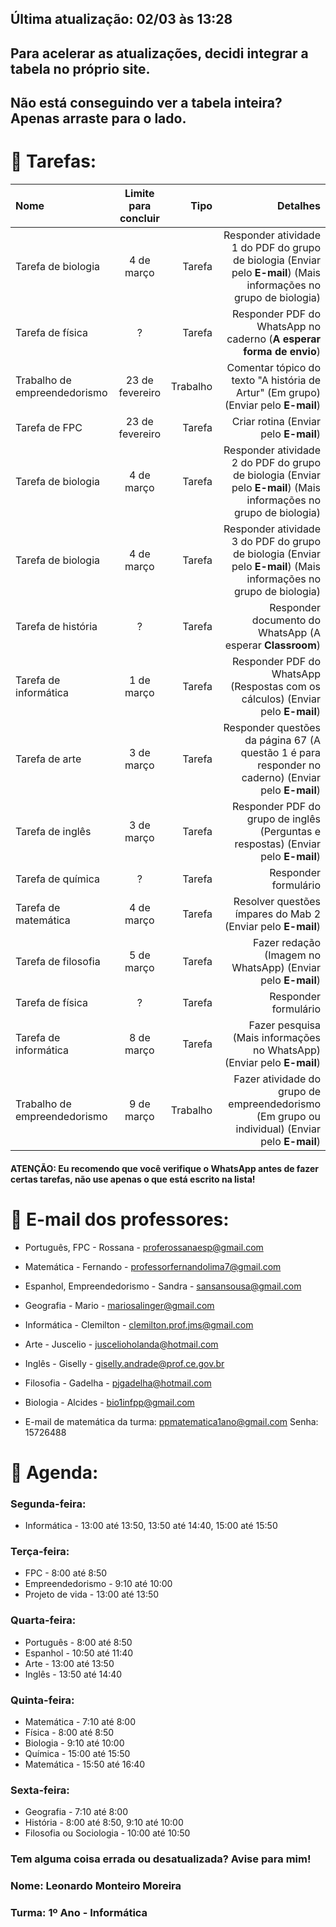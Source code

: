 ## Última atualização: 02/03 às 13:28
## Para acelerar as atualizações, decidi integrar a tabela no próprio site.
## Não está conseguindo ver a tabela inteira? Apenas arraste para o lado.

# 📖 Tarefas:

Nome | Limite para concluir | Tipo | Detalhes
:--------- | :------: | -------: | -------:
Tarefa de biologia | 4 de março | Tarefa | Responder atividade 1 do PDF do grupo de biologia (Enviar pelo **E-mail**) (Mais informações no grupo de biologia)
Tarefa de física | ? | Tarefa | Responder PDF do WhatsApp no caderno (**A esperar forma de envio**)
Trabalho de empreendedorismo | 23 de fevereiro | Trabalho | Comentar tópico do texto "A história de Artur" (Em grupo) (Enviar pelo **E-mail**)
Tarefa de FPC | 23 de fevereiro | Tarefa | Criar rotina (Enviar pelo **E-mail**)
Tarefa de biologia | 4 de março | Tarefa | Responder atividade 2 do PDF do grupo de biologia (Enviar pelo **E-mail**) (Mais informações no grupo de biologia)
Tarefa de biologia | 4 de março | Tarefa | Responder atividade 3 do PDF do grupo de biologia (Enviar pelo **E-mail**) (Mais informações no grupo de biologia)
Tarefa de história | ? | Tarefa | Responder documento do WhatsApp (A esperar **Classroom**)
Tarefa de informática | 1 de março | Tarefa | Responder PDF do WhatsApp (Respostas com os cálculos) (Enviar pelo **E-mail**)
Tarefa de arte | 3 de março | Tarefa | Responder questões da página 67 (A questão 1 é para responder no caderno) (Enviar pelo **E-mail**)
Tarefa de inglês | 3 de março | Tarefa | Responder PDF do grupo de inglês (Perguntas e respostas) (Enviar pelo **E-mail**)
Tarefa de química | ? | Tarefa | Responder formulário
Tarefa de matemática | 4 de março | Tarefa | Resolver questões ímpares do Mab 2 (Enviar pelo **E-mail**)
Tarefa de filosofia | 5 de março | Tarefa | Fazer redação (Imagem no WhatsApp) (Enviar pelo **E-mail**)
Tarefa de física | ? | Tarefa | Responder formulário
Tarefa de informática | 8 de março | Tarefa | Fazer pesquisa (Mais informações no WhatsApp) (Enviar pelo **E-mail**)
Trabalho de empreendedorismo | 9 de março | Trabalho | Fazer atividade do grupo de empreendedorismo (Em grupo ou individual) (Enviar pelo **E-mail**)

#### ATENÇÃO: Eu recomendo que você verifique o WhatsApp antes de fazer certas tarefas, não use apenas o que está escrito na lista!

# 📌 E-mail dos professores:

- Português, FPC - Rossana - proferossanaesp@gmail.com

- Matemática - Fernando - professorfernandolima7@gmail.com

- Espanhol, Empreendedorismo - Sandra - sansansousa@gmail.com

- Geografia - Mario - mariosalinger@gmail.com

- Informática - Clemilton - clemilton.prof.jms@gmail.com

- Arte - Juscelio - juscelioholanda@hotmail.com

- Inglês - Giselly - giselly.andrade@prof.ce.gov.br

- Filosofia - Gadelha - pjgadelha@hotmail.com

- Biologia - Alcides - bio1infpp@gmail.com

- E-mail de matemática da turma: ppmatematica1ano@gmail.com Senha: 15726488

# 🔖 Agenda:

### Segunda-feira:

- Informática - 13:00 até 13:50, 13:50 até 14:40, 15:00 até 15:50

### Terça-feira:

- FPC - 8:00 até 8:50
- Empreendedorismo - 9:10 até 10:00
- Projeto de vida - 13:00 até 13:50

### Quarta-feira:

- Português - 8:00 até 8:50
- Espanhol - 10:50 até 11:40
- Arte - 13:00 até 13:50
- Inglês - 13:50 até 14:40

### Quinta-feira:

- Matemática - 7:10 até 8:00
- Física - 8:00 até 8:50
- Biologia - 9:10 até 10:00
- Química - 15:00 até 15:50
- Matemática - 15:50 até 16:40

### Sexta-feira:

- Geografia - 7:10 até 8:00
- História - 8:00 até 8:50, 9:10 até 10:00
- Filosofia ou Sociologia - 10:00 até 10:50

### Tem alguma coisa errada ou desatualizada? Avise para mim!
### Nome: Leonardo Monteiro Moreira
### Turma: 1º Ano - Informática

